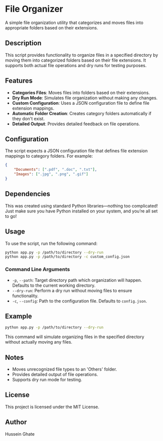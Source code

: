 # File Organizer

A simple file organization utility that categorizes and moves files into appropriate folders based on their extensions.

## Description

This script provides functionality to organize files in a specified directory by moving them into categorized folders based on their file extensions. It supports both actual file operations and dry runs for testing purposes.

## Features

- **Categories Files**: Moves files into folders based on their extensions.
- **Dry Run Mode**: Simulates file organization without making any changes.
- **Custom Configuration**: Uses a JSON configuration file to define file extension mappings.
- **Automatic Folder Creation**: Creates category folders automatically if they don't exist.
- **Detailed Output**: Provides detailed feedback on file operations.

## Configuration

The script expects a JSON configuration file that defines file extension mappings to category folders. For example:

```json
{
    "Documents": [".pdf", ".doc", ".txt"],
    "Images": [".jpg", ".png", ".gif"]
}
```

## Dependencies

This was created using standard Python libraries—nothing too complicated! Just make sure you have Python installed on your system, and you’re all set to go!

## Usage

To use the script, run the following command:

```sh
python app.py -p /path/to/directory --dry-run
python app.py -p /path/to/directory -c custom_config.json
```

### Command Line Arguments

- `-p`, `--path`: Target directory path which organization will happen. Defaults to the current working directory.
- `--dry-run`: Perform a dry run without moving files to ensure functionality.
- `-c`, `--config`: Path to the configuration file. Defaults to `config.json`.

## Example

```sh
python app.py -p /path/to/directory --dry-run
```

This command will simulate organizing files in the specified directory without actually moving any files.

## Notes

- Moves unrecognized file types to an 'Others' folder.
- Provides detailed output of file operations.
- Supports dry run mode for testing.

## License

This project is licensed under the MIT License.

## Author

Hussein Ghate
